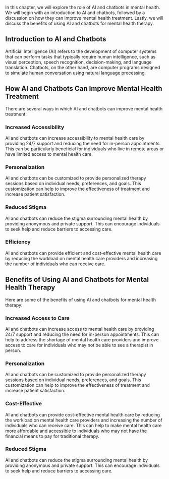 
In this chapter, we will explore the role of AI and chatbots in mental health. We will begin with an introduction to AI and chatbots, followed by a discussion on how they can improve mental health treatment. Lastly, we will discuss the benefits of using AI and chatbots for mental health therapy.

Introduction to AI and Chatbots
-------------------------------

Artificial Intelligence (AI) refers to the development of computer systems that can perform tasks that typically require human intelligence, such as visual perception, speech recognition, decision-making, and language translation. Chatbots, on the other hand, are computer programs designed to simulate human conversation using natural language processing.

How AI and Chatbots Can Improve Mental Health Treatment
-------------------------------------------------------

There are several ways in which AI and chatbots can improve mental health treatment:

### Increased Accessibility

AI and chatbots can increase accessibility to mental health care by providing 24/7 support and reducing the need for in-person appointments. This can be particularly beneficial for individuals who live in remote areas or have limited access to mental health care.

### Personalization

AI and chatbots can be customized to provide personalized therapy sessions based on individual needs, preferences, and goals. This customization can help to improve the effectiveness of treatment and increase patient satisfaction.

### Reduced Stigma

AI and chatbots can reduce the stigma surrounding mental health by providing anonymous and private support. This can encourage individuals to seek help and reduce barriers to accessing care.

### Efficiency

AI and chatbots can provide efficient and cost-effective mental health care by reducing the workload on mental health care providers and increasing the number of individuals who can receive care.

Benefits of Using AI and Chatbots for Mental Health Therapy
-----------------------------------------------------------

Here are some of the benefits of using AI and chatbots for mental health therapy:

### Increased Access to Care

AI and chatbots can increase access to mental health care by providing 24/7 support and reducing the need for in-person appointments. This can help to address the shortage of mental health care providers and improve access to care for individuals who may not be able to see a therapist in person.

### Personalization

AI and chatbots can be customized to provide personalized therapy sessions based on individual needs, preferences, and goals. This customization can help to improve the effectiveness of treatment and increase patient satisfaction.

### Cost-Effective

AI and chatbots can provide cost-effective mental health care by reducing the workload on mental health care providers and increasing the number of individuals who can receive care. This can help to make mental health care more affordable and accessible to individuals who may not have the financial means to pay for traditional therapy.

### Reduced Stigma

AI and chatbots can reduce the stigma surrounding mental health by providing anonymous and private support. This can encourage individuals to seek help and reduce barriers to accessing care.

